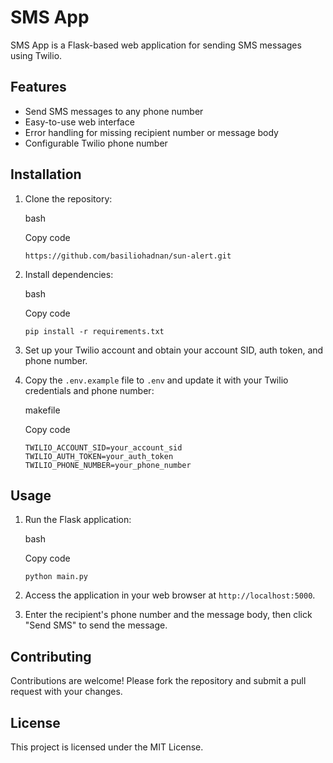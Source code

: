 
# SMS App

SMS App is a Flask-based web application for sending SMS messages using Twilio.

## Features

-   Send SMS messages to any phone number
-   Easy-to-use web interface
-   Error handling for missing recipient number or message body
-   Configurable Twilio phone number

## Installation

1.  Clone the repository:
    
    bash
    
    Copy code
    
    `https://github.com/basiliohadnan/sun-alert.git` 
    
2.  Install dependencies:
    
    bash
    
    Copy code
    
    `pip install -r requirements.txt` 
    
3.  Set up your Twilio account and obtain your account SID, auth token, and phone number.
    
4.  Copy the `.env.example` file to `.env` and update it with your Twilio credentials and phone number:
    
    makefile
    
    Copy code
    
    `TWILIO_ACCOUNT_SID=your_account_sid
    TWILIO_AUTH_TOKEN=your_auth_token
    TWILIO_PHONE_NUMBER=your_phone_number` 
    

## Usage

1.  Run the Flask application:
    
    bash
    
    Copy code
    
    `python main.py` 
    
2.  Access the application in your web browser at `http://localhost:5000`.
    
3.  Enter the recipient's phone number and the message body, then click "Send SMS" to send the message.
    

## Contributing

Contributions are welcome! Please fork the repository and submit a pull request with your changes.

## License

This project is licensed under the MIT License.
